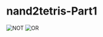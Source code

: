 # nand2tetris-Part1
![NOT](https://github.com/Melvin0070/nand2tetris-Part1/assets/139456150/b94f6eee-146f-4e57-b760-9d23223735a8)
![OR](https://github.com/Melvin0070/nand2tetris-Part1/assets/139456150/447f49ea-3e90-49d2-b035-2d63787fa4c1)
